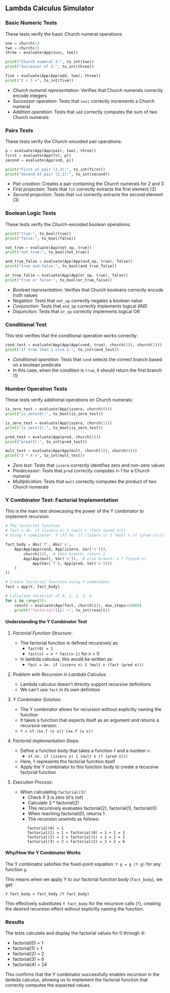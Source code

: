 ## Lambda Calculus Simulator

### Basic Numeric Tests

These tests verify the basic Church numeral operations:

```python
one = church(1)
two = church(2)
three = evaluate(App(succ, two))

print("Church numeral 2:", to_int(two))
print("Successor of 2:", to_int(three))

five = evaluate(App(App(add, two), three))
print("2 + 3 =", to_int(five))
```

- *Church numeral representation*: Verifies that Church numerals correctly encode integers
- *Successor operation*: Tests that `succ` correctly increments a Church numeral
- *Addition operation*: Tests that `add` correctly computes the sum of two Church numerals


### Pairs Tests

These tests verify the Church-encoded pair operations:

```python
p = evaluate(App(App(pair, two), three))
first = evaluate(App(fst, p))
second = evaluate(App(snd, p))

print("First of pair (2,3):", to_int(first))
print("Second of pair (2,3):", to_int(second))
```

- *Pair creation*: Creates a pair containing the Church numerals for 2 and 3
- *First projection*: Tests that `fst` correctly extracts the first element (2)
- *Second projection*: Tests that `snd` correctly extracts the second element (3)


### Boolean Logic Tests

These tests verify the Church-encoded boolean operations:

```python
print("true:", to_bool(true))
print("false:", to_bool(false))

not_true = evaluate(App(not_op, true))
print("not true:", to_bool(not_true))

and_true_false = evaluate(App(App(and_op, true), false))
print("true and false:", to_bool(and_true_false))

or_true_false = evaluate(App(App(or_op, true), false))
print("true or false:", to_bool(or_true_false))
```

- *Boolean representation*: Verifies that Church booleans correctly encode truth values
- *Negation*: Tests that `not_op` correctly negates a boolean value
- *Conjunction*: Tests that `and_op` correctly implements logical AND
- *Disjunction*: Tests that `or_op` correctly implements logical OR


### Conditional Test

This test verifies that the conditional operation works correctly:

```python
cond_test = evaluate(App(App(App(cond, true), church(1)), church(2)))
print("if true then 1 else 2:", to_int(cond_test))
```

- *Conditional operation*: Tests that `cond` selects the correct branch based on a boolean predicate
- In this case, when the condition is `true`, it should return the first branch (1)


### Number Operation Tests

These tests verify additional operations on Church numerals:

```python
is_zero_test = evaluate(App(iszero, church(0)))
print("is_zero(0):", to_bool(is_zero_test))

is_zero_test = evaluate(App(iszero, church(1)))
print("is_zero(1):", to_bool(is_zero_test))

pred_test = evaluate(App(pred, church(5)))
print("pred(5):", to_int(pred_test))

mult_test = evaluate(App(App(mult, church(3)), church(4)))
print("3 * 4 =", to_int(mult_test))
```

- *Zero test*: Tests that `iszero` correctly identifies zero and non-zero values
- *Predecessor*: Tests that `pred` correctly computes n-1 for a Church numeral
- *Multiplication*: Tests that `mult` correctly computes the product of two Church numerals


### Y Combinator Test: Factorial Implementation

This is the main test showcasing the power of the Y combinator to implement recursion:

```python
# The factorial function
# fact = λn. if (iszero n) 1 (mult n (fact (pred n)))
# Using Y combinator: Y (λf.λn. if (iszero n) 1 (mult n (f (pred n))))

fact_body = Abs('f', Abs('n', 
    App(App(App(cond, App(iszero, Var('n'))),
        church(1)),  # then branch: return 1
        App(App(mult, Var('n')),  # else branch: n * f(pred n)
            App(Var('f'), App(pred, Var('n'))))
    )
))

# Create factorial function using Y combinator
fact = App(Y, fact_body)

# Calculate factorial of 0, 1, 2, 3, 4
for i in range(5):
    result = evaluate(App(fact, church(i)), max_steps=10000)
    print(f"factorial({i}) =", to_int(result))
```


#### Understanding the Y Combinator Test

1. *Factorial Function Structure*:
   - The factorial function is defined recursively as:
     - `fact(0) = 1`
     - `fact(n) = n * fact(n-1)` for n > 0
   - In lambda calculus, this would be written as:
     - `fact = λn. if (iszero n) 1 (mult n (fact (pred n)))`

2. *Problem with Recursion in Lambda Calculus*:
   - Lambda calculus doesn't directly support recursive definitions
   - We can't use `fact` in its own definition

3. *Y Combinator Solution*:
   - The Y combinator allows for recursion without explicitly naming the function
   - It takes a function that expects itself as an argument and returns a recursive version
   - `Y = λf.(λx.f (x x)) (λx.f (x x))`

4. *Factorial Implementation Steps*:
   - Define a function body that takes a function `f` and a number `n`:
     - `λf.λn. if (iszero n) 1 (mult n (f (pred n)))`
   - Here, `f` represents the factorial function itself
   - Apply the Y combinator to this function body to create a recursive factorial function

5. *Execution Process*:
   - When calculating `factorial(3)`:
     - Check if 3 is zero (it's not)
     - Calculate 3 * factorial(2)
     - This recursively evaluates factorial(2), factorial(1), factorial(0)
     - When reaching factorial(0), returns 1
     - The recursion unwinds as follows:
     ```
        factorial(0) = 1
        factorial(1) = 1 × factorial(0) = 1 × 1 = 1
        factorial(2) = 2 × factorial(1) = 2 × 1 = 2
        factorial(3) = 3 × factorial(2) = 3 × 2 = 6
     ```

#### Why/How the Y Combinator Works

The Y combinator satisfies the fixed-point equation: `Y g = g (Y g)` for any function `g`.

This means when we apply Y to our factorial function body (`fact_body`), we get:
```
Y fact_body = fact_body (Y fact_body)
```

This effectively substitutes `Y fact_body` for the recursive calls (`f`), creating the desired
recursion effect without explicitly naming the function.

### Results

The tests calculate and display the factorial values for 0 through 4:
- factorial(0) = 1
- factorial(1) = 1
- factorial(2) = 2
- factorial(3) = 6
- factorial(4) = 24

This confirms that the Y combinator successfully enables recursion in the lambda calculus, allowing
us to implement the factorial function that correctly computes the expected values.
